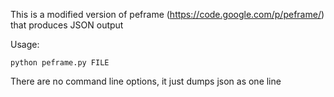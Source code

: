 This is a modified version of peframe (https://code.google.com/p/peframe/) that produces JSON output

Usage:

    python peframe.py FILE

There are no command line options, it just dumps json as one line

